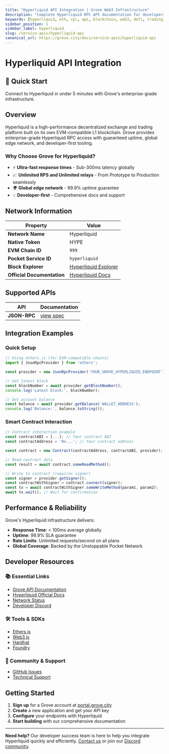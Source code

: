 ```yaml
---
title: "Hyperliquid API Integration | Grove Web3 Infrastructure"
description: "Complete Hyperliquid RPC API documentation for developers. Fast, reliable Hyperliquid blockchain access with Grove's enterprise infrastructure. Get started in minutes."
keywords: [hyperliquid, eth, rpc, api, blockchain, web3, defi, trading, evm, grove, infrastructure, developers, integration]
sidebar_position: 1
sidebar_label: hyperliquid
slug: /service-apis/hyperliquid-api
canonical_url: https://grove.city/docs/service-apis/hyperliquid-api
---
```


# Hyperliquid API Integration

<div style={{background: "linear-gradient(135deg, #00d4ff 0%, #007bff 100%)", color: "white", padding: "1.5rem", borderRadius: "8px", margin: "1rem 0"}}>
  <h2 style={{color: "white", marginTop: 0}}>🚀 Quick Start</h2>
  <p style={{marginBottom: 0, fontSize: "1.1rem"}}>Connect to Hyperliquid in under 5 minutes with Grove's enterprise-grade infrastructure.</p>
</div>

## Overview

Hyperliquid is a high-performance decentralized exchange and trading platform built on its own EVM-compatible L1 blockchain. Grove provides enterprise-grade Hyperliquid RPC access with guaranteed uptime, global edge network, and developer-first tooling.

### Why Choose Grove for Hyperliquid?

- ⚡ **Ultra-fast response times** - Sub-300ms latency globally
- 📈 **Unlimited RPS and Unlimited relays** - From Prototype to Production seamlessly
- 🌍 **Global edge network** - 99.9% uptime guarantee
- 💡 **Developer-first** - Comprehensive docs and support

## Network Information

| Property | Value |
|----------|-------|
| **Network Name** | Hyperliquid |
| **Native Token** | HYPE |
| **EVM Chain ID** | `999` |
| **Pocket Service ID** | `hyperliquid` |
| **Block Explorer** | [Hyperliquid Explorer](https://app.hyperliquid.xyz/explorer) |
| **Official Documentation** | [Hyperliquid Docs](https://hyperliquid.gitbook.io/hyperliquid-docs) |

## Supported APIs

| API | Documentation |
| --- | ------------- |
| **JSON-RPC** | [view spec](../grove-api/api-definition/definition#json-rpc-supported-methods) |

## Integration Examples

### Quick Setup

```javascript
// Using ethers.js (for EVM-compatible chains)
import { JsonRpcProvider } from 'ethers';

const provider = new JsonRpcProvider('YOUR_GROVE_HYPERLIQUID_ENDPOINT');

// Get latest block
const blockNumber = await provider.getBlockNumber();
console.log('Latest block:', blockNumber);

// Get account balance
const balance = await provider.getBalance('WALLET_ADDRESS');
console.log('Balance:', balance.toString());
```

### Smart Contract Interaction

```javascript
// Contract interaction example
const contractABI = [...]; // Your contract ABI
const contractAddress = '0x...'; // Your contract address

const contract = new Contract(contractAddress, contractABI, provider);

// Read contract data
const result = await contract.someReadMethod();

// Write to contract (requires signer)
const signer = provider.getSigner();
const contractWithSigner = contract.connect(signer);
const tx = await contractWithSigner.someWriteMethod(param1, param2);
await tx.wait(); // Wait for confirmation
```

## Performance & Reliability

Grove's Hyperliquid infrastructure delivers:

- **Response Time**: < 100ms average globally
- **Uptime**: 99.9% SLA guarantee
- **Rate Limits**: Unlimited requests/second on all plans
- **Global Coverage**: Backed by the Unstoppable Pocket Network

## Developer Resources

### 📚 Essential Links
- [Grove API Documentation](../grove-api/overview/grove-api)
- [Hyperliquid Official Docs](https://hyperliquid.gitbook.io/hyperliquid-docs)
- [Network Status](https://status.grove.city)
- [Developer Discord](https://discord.gg/build-with-grove)

### 🛠️ Tools & SDKs
- [Ethers.js](https://docs.ethers.io/)
- [Web3.js](https://web3js.readthedocs.io/)
- [Hardhat](https://hardhat.org/)
- [Foundry](https://getfoundry.sh/)

### 💬 Community & Support
- [GitHub Issues](https://github.com/buildwithgrove/path)
- [Technical Support](https://discord.com/channels/824324475256438814/1150805396085293106)

## Getting Started

1. **Sign up** for a Grove account at [portal.grove.city](https://portal.grove.city)
2. **Create** a new application and get your API key
3. **Configure** your endpoints with Hyperliquid
4. **Start building** with our comprehensive documentation

---

<div style={{background: "#f8f9fa", padding: "1rem", borderLeft: "4px solid #007bff", margin: "1rem 0"}}>
  <strong>Need help?</strong> Our developer success team is here to help you integrate Hyperliquid quickly and efficiently. <a href="mailto:portal@grove.city">Contact us</a> or join our <a href="https://discord.gg/build-with-grove">Discord community</a>.
</div>
